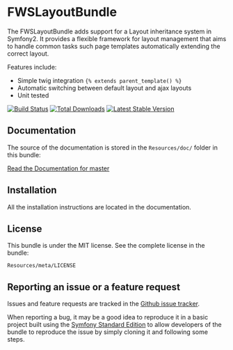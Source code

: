 FWSLayoutBundle
===============

The FWSLayoutBundle adds support for a Layout inheritance system in Symfony2.
It provides a flexible framework for layout management that aims to handle
common tasks such page templates automatically extending the correct layout.

Features include:

- Simple twig integration ``{% extends parent_template() %}``
- Automatic switching between default layout and ajax layouts
- Unit tested


[![Build Status](https://travis-ci.org/FunWithSymfony/FWSLayoutBundle.svg?branch=master)](https://travis-ci.org/FunWithSymfony/FWSLayoutBundle) [![Total Downloads](https://poser.pugx.org/funwithsymfony/layout-bundle/downloads.svg)](https://packagist.org/packages/funwithsymfony/layout-bundle) [![Latest Stable Version](https://poser.pugx.org/funwithsymfony/layout-bundle/v/stable.svg)](https://packagist.org/packages/funwithsymfony/layout-bundle)

Documentation
-------------

The source of the documentation is stored in the `Resources/doc/` folder
in this bundle:

[Read the Documentation for master](https://github.com/FunWithSymfony/FWSLayoutBundle/blob/develop/Resources/doc/index.rst)

Installation
------------

All the installation instructions are located in the documentation.

License
-------

This bundle is under the MIT license. See the complete license in the bundle:

    Resources/meta/LICENSE


Reporting an issue or a feature request
---------------------------------------

Issues and feature requests are tracked in the [Github issue tracker](https://github.com/FunWithSymfony/FWSLayoutBundle/issues).

When reporting a bug, it may be a good idea to reproduce it in a basic project
built using the [Symfony Standard Edition](https://github.com/symfony/symfony-standard)
to allow developers of the bundle to reproduce the issue by simply cloning it
and following some steps.

